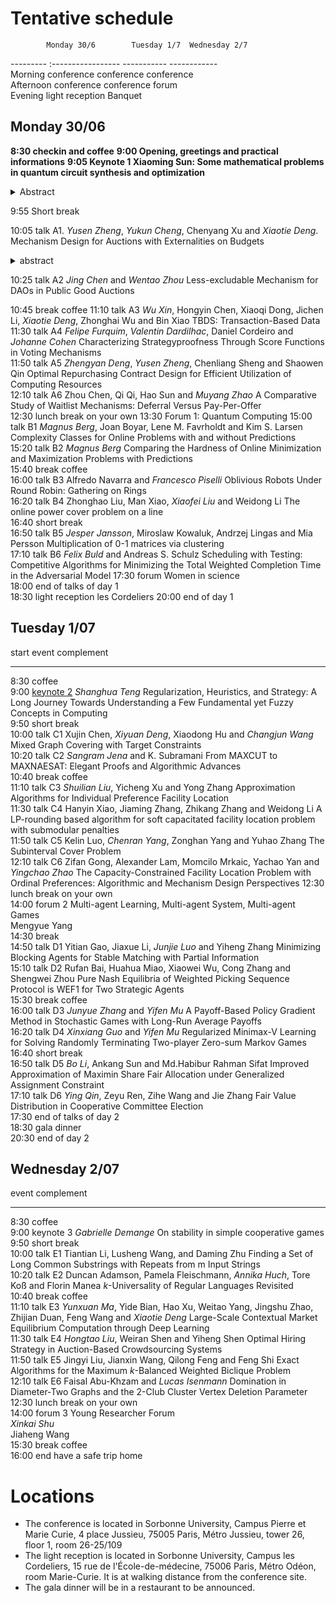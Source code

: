 # Tentative schedule  

            Monday 30/6        Tuesday 1/7  Wednesday 2/7 
 --------- :-----------------  -----------  ------------  
 Morning    conference         conference   conference    
 Afternoon  conference         conference   forum         
 Evening    light reception    Banquet                    


## Monday 30/06

__8:30 checkin and coffee__
__9:00 Opening, greetings and practical informations__
__9:05 Keynote 1 Xiaoming Sun: Some mathematical problems in quantum circuit synthesis and optimization__
<details>
<summary>Abstract</summary>
Abstract
</details>

9:55 Short break

10:05 talk A1. _Yusen Zheng_, _Yukun Cheng_, Chenyang Xu and _Xiaotie Deng_. Mechanism Design for Auctions with Externalities on Budgets
<details>
<summary>abstract</summary>
Abstract
</details>
                                

10:25 talk A2          _Jing Chen_ and _Wentao Zhou_                                                             Less-excludable Mechanism for DAOs in Public Good Auctions                                                                 

10:45  break            coffee
11:10  talk A3          _Wu Xin_, Hongyin Chen, Xiaoqi Dong, Jichen Li, _Xiaotie Deng_, Zhonghai Wu and Bin Xiao  TBDS: Transaction-Based Data
11:30  talk A4          _Felipe Furquim_, _Valentin Dardilhac_, Daniel Cordeiro and _Johanne Cohen_               Characterizing Strategyproofness Through Score Functions in Voting Mechanisms                                              
11:50  talk A5          _Zhengyan Deng_, _Yusen Zheng_, Chenliang Sheng and Shaowen Qin                           Optimal Repurchasing  Contract Design for Efficient Utilization of Computing Resources                                     
12:10  talk A6          Zhou Chen, Qi Qi, Hao Sun and _Muyang Zhao_                                             A Comparative Study of Waitlist Mechanisms: Deferral Versus Pay-Per-Offer     
12:30  lunch break      on your own
13:30 Forum 1: Quantum Computing
15:00  talk B1          _Magnus Berg_, Joan Boyar, Lene M. Favrholdt and Kim S. Larsen                        Complexity Classes for Online Problems with and without Predictions  
15:20  talk B2          _Magnus Berg_                                                                         Comparing the Hardness of Online Minimization and Maximization Problems with Predictions  
15:40  break            coffee                                                                                 
16:00  talk B3          Alfredo Navarra and _Francesco Piselli_                                                 Oblivious Robots Under Round Robin: Gathering on Rings                                                                     
16:20  talk B4          Zhonghao Liu, Man Xiao, _Xiaofei Liu_ and Weidong Li                                    The online power cover problem on a line           
16:40  short break                                                                                                    
16:50  talk B5          _Jesper Jansson_, Miroslaw Kowaluk, Andrzej Lingas and Mia Persson                      Multiplication of 0-1 matrices via clustering   
17:10  talk B6          _Felix Buld_ and Andreas S. Schulz                                                      Scheduling with Testing: Competitive Algorithms for Minimizing the Total Weighted Completion Time in the Adversarial Model 
17:30  forum            Women in science                                                                                                                
18:00  end              of talks of day 1                                                                                                                              
18:30  light reception  les Cordeliers 
20:00  end              of day 1   



## Tuesday 1/07

 start   event        complement                                                                                                                                                                                          
 ------  -----------  -----------------------------------------------------------------------  -------------------------------------------------------------------------------------------------------------------------- 
 8:30    coffee                                                                                                                                                                                                           
 9:00    [keynote 2](talks/keynote2)    _Shanghua Teng_                                                            Regularization, Heuristics, and Strategy: A Long Journey Towards Understanding a Few Fundamental yet Fuzzy Concepts in Computing    
 9:50    short break                                                                                                                                                                                                      
 10:00   talk C1      Xujin Chen, _Xiyuan Deng_, Xiaodong Hu and _Changjun Wang_                   Mixed Graph Covering with Target Constraints                                                                               
 10:20   talk C2      *Sangram Jena* and K. Subramani                                          From MAXCUT to MAXNAESAT: Elegant Proofs and Algorithmic Advances                                                          
 10:40   break        coffee                                                                                                                                                                                              
 11:10   talk C3      _Shuilian Liu_, Yicheng Xu and Yong Zhang                                  Approximation Algorithms for Individual Preference Facility Location                                                       
 11:30   talk C4      Hanyin Xiao, Jiaming Zhang, Zhikang Zhang and Weidong Li                 A LP-rounding based algorithm for soft capacitated facility location problem with submodular penalties                     
 11:50   talk C5      Kelin Luo, _Chenran Yang_, Zonghan Yang and Yuhao Zhang                    The Subinterval Cover Problem                                                                                              
 12:10   talk C6      Zifan Gong, Alexander Lam, Momcilo Mrkaic, Yachao Yan and _Yingchao Zhao_  The Capacity-Constrained Facility Location Problem with Ordinal Preferences: Algorithmic and Mechanism Design Perspectives 
 12:30   lunch break  on your own                                                                                                                                                                                         
 14:00   forum 2      Multi-agent Learning, Multi-agent System, Multi-agent Games                                                                                                                                                                    
                      Mengyue Yang         
 14:30          break                                                                                                                                                                                                         
 14:50   talk D1      Yitian Gao, Jiaxue Li, _Junjie Luo_ and Yiheng Zhang                       Minimizing Blocking Agents for Stable Matching with Partial Information                                                    
 15:10   talk D2      Rufan Bai, Huahua Miao, Xiaowei Wu, Cong Zhang and Shengwei Zhou         Pure Nash Equilibria of Weighted Picking Sequence Protocol is WEF1 for Two Strategic Agents                                
 15:30   break        coffee                                                                                                                                                                                              
 16:00   talk D3      _Junyue Zhang_ and _Yifen Mu_                                                A Payoff-Based Policy Gradient Method in Stochastic Games with Long-Run Average Payoffs                                    
 16:20   talk D4      _Xinxiang Guo_ and _Yifen Mu_                                                Regularized Minimax-V Learning for Solving Randomly Terminating Two-player Zero-sum Markov Games                           
 16:40   short break                                                                                                                                                                                                      
 16:50   talk D5      _Bo Li_, Ankang Sun and Md.Habibur Rahman Sifat                            Improved Approximation of Maximin Share Fair Allocation under Generalized Assignment Constraint                            
 17:10   talk D6      _Ying Qin_, Zeyu Ren, Zihe Wang and Jie Zhang                              Fair Value Distribution in Cooperative Committee Election                                                                  
 17:30   end          of talks of day 2                                                                                                                                                                                   
 18:30   gala dinner                                                                                                                                                                                                      
 20:30   end          of day 2                                                                                                                                                                                            

## Wednesday 2/07

  event   complement                                                                                                                                                                                          
  ------  -----------  --------------------------------------------------------------------------------------------------  ---------------------------------------------------------------------------------- 
  8:30    coffee                                                                                                                                                                                              
  9:00    keynote 3    _Gabrielle Demange_                                                                                     On stability in simple cooperative games                                         
  9:50    short break                                                                                                                                                                                         
  10:00   talk E1      Tiantian Li, Lusheng Wang, and Daming Zhu                                                                                        Finding a Set of Long Common Substrings with Repeats from m Input Strings          
  10:20   talk E2      Duncan Adamson, Pamela Fleischmann, _Annika Huch_, Tore Koß and Florin Manea                          $k$-Universality of Regular Languages Revisited                                  
  10:40   break        coffee                                                                                                                                                                                 
  11:10   talk E3      _Yunxuan Ma_, Yide Bian, Hao Xu, Weitao Yang, Jingshu Zhao, Zhijian Duan, Feng Wang and _Xiaotie Deng_  Large-Scale Contextual Market Equilibrium Computation through Deep Learning        
  11:30   talk E4      _Hongtao Liu_, Weiran Shen and Yiheng Shen                                                            Optimal Hiring Strategy in Auction-Based Crowdsourcing Systems                     
  11:50   talk E5      Jingyi Liu, Jianxin Wang, Qilong Feng and Feng Shi                                                  Exact Algorithms for the Maximum $k$-Balanced Weighted Biclique Problem            
  12:10   talk E6      Faisal Abu-Khzam and _Lucas Isenmann_                                                                 Domination in Diameter-Two Graphs and the 2-Club Cluster Vertex Deletion Parameter 
  12:30   lunch break  on your own                                                                                                                                                                            
  14:00   forum 3      Young Researcher Forum                                                                                                                                                                 
                        _Xinkai Shu_     
                        Jiaheng Wang     
  15:30   break        coffee                                                                                                                                        
  16:00   end          have a safe trip home                                                                                                                                                                  

# Locations

- The conference is located in Sorbonne University, Campus Pierre et Marie Curie, 4 place Jussieu, 75005 Paris, Métro Jussieu, tower 26, floor 1, room 26-25/109
- The light reception is located in Sorbonne University, Campus les Cordeliers, 15 rue de l'École-de-médecine, 75006 Paris, Métro Odéon, room Marie-Curie. It is at walking distance from the conference site.
- The gala dinner will be in a restaurant to be announced.
